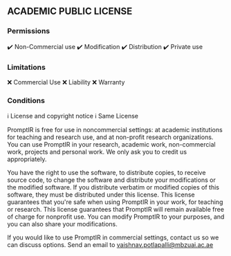## ACADEMIC PUBLIC LICENSE

### Permissions
:heavy_check_mark: Non-Commercial use
:heavy_check_mark: Modification
:heavy_check_mark: Distribution
:heavy_check_mark: Private use

### Limitations
:x: Commercial Use
:x: Liability
:x: Warranty

### Conditions
:information_source: License and copyright notice
:information_source: Same License

PromptIR is free for use in noncommercial settings: at academic institutions for teaching and research use, and at non-profit research organizations.
You can use PromptIR in your research, academic work, non-commercial work, projects and personal work. We only ask you to credit us appropriately. 

You have the right to use the software, to distribute copies, to receive source code, to change the software and distribute your modifications or the modified software.
If you distribute verbatim or modified copies of this software, they must be distributed under this license.
This license guarantees that you're safe when using PromptIR in your work, for teaching or research.
This license guarantees that PromptIR will remain available free of charge for nonprofit use.
You can modify PromptIR to your purposes, and you can also share your modifications.

If you would like to use PromptIR in commercial settings, contact us so we can discuss options. Send an email to vaishnav.potlapalli@mbzuai.ac.ae


